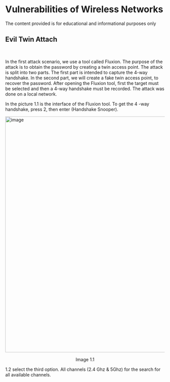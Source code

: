 # Vulnerabilities of Wireless Networks
<p>The content provided is for educational and informational purposes only</p>

<h2>Evil Twin Attach</h2>
<br/>
<p>In the first attack scenario, we use a tool called Fluxion. The purpose of the attack is to obtain the password by creating a twin access point. The attack is split into two parts. The first part is intended to capture the 4-way handshake. In the second part, we will create a fake twin access point, to recover the password. After opening the Fluxion tool, first the target must be selected and then a 4-way handshake must be recorded. The attack was done on a local network.</p>

<p>In the picture 1.1 is the interface of the Fluxion tool. To get the 4 -way handshake, press 2, then enter (Handshake Snooper).</p>

<img width="742" alt="image" src="https://user-images.githubusercontent.com/120057560/211566986-ab1271e9-f7ea-4f5a-809a-40dee3a523cc.png">
<p style="text-align:center;">Image 1.1</p>

<p>1.2 select the third option. All channels (2.4 Ghz & 5Ghz) for the
search for all available channels.</p>



